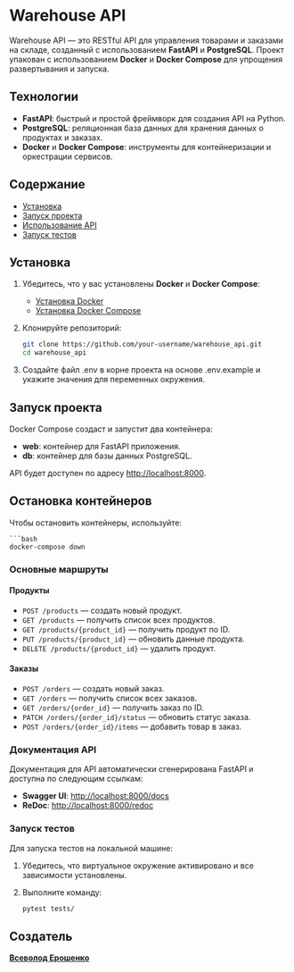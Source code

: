 # Warehouse API

Warehouse API — это RESTful API для управления товарами и заказами на складе, созданный с использованием **FastAPI** и **PostgreSQL**. Проект упакован с использованием **Docker** и **Docker Compose** для упрощения развертывания и запуска.

## Технологии

- **FastAPI**: быстрый и простой фреймворк для создания API на Python.
- **PostgreSQL**: реляционная база данных для хранения данных о продуктах и заказах.
- **Docker** и **Docker Compose**: инструменты для контейнеризации и оркестрации сервисов.

## Содержание

- [Установка](#установка)
- [Запуск проекта](#запуск-проекта)
- [Использование API](#использование-api)
- [Запуск тестов](#запуск-тестов)
  
## Установка

1. Убедитесь, что у вас установлены **Docker** и **Docker Compose**:
   - [Установка Docker](https://docs.docker.com/get-docker/)
   - [Установка Docker Compose](https://docs.docker.com/compose/install/)

2. Клонируйте репозиторий:
   ```bash
   git clone https://github.com/your-username/warehouse_api.git
   cd warehouse_api

3. Создайте файл .env в корне проекта на основе .env.example и укажите значения для переменных окружения.

## Запуск проекта

Docker Compose создаст и запустит два контейнера:

- **web**: контейнер для FastAPI приложения.
- **db**: контейнер для базы данных PostgreSQL.

API будет доступен по адресу [http://localhost:8000](http://localhost:8000).

## Остановка контейнеров

Чтобы остановить контейнеры, используйте:

    ```bash
    docker-compose down

### Основные маршруты

#### Продукты
- `POST /products` — создать новый продукт.
- `GET /products` — получить список всех продуктов.
- `GET /products/{product_id}` — получить продукт по ID.
- `PUT /products/{product_id}` — обновить данные продукта.
- `DELETE /products/{product_id}` — удалить продукт.

#### Заказы
- `POST /orders` — создать новый заказ.
- `GET /orders` — получить список всех заказов.
- `GET /orders/{order_id}` — получить заказ по ID.
- `PATCH /orders/{order_id}/status` — обновить статус заказа.
- `POST /orders/{order_id}/items` — добавить товар в заказ.

### Документация API

Документация для API автоматически сгенерирована FastAPI и доступна по следующим ссылкам:
- **Swagger UI**: [http://localhost:8000/docs](http://localhost:8000/docs)
- **ReDoc**: [http://localhost:8000/redoc](http://localhost:8000/redoc)

### Запуск тестов

Для запуска тестов на локальной машине:

1. Убедитесь, что виртуальное окружение активировано и все зависимости установлены.
2. Выполните команду:

   ```bash
   pytest tests/

## Создатель

**[Всеволод Ерошенко](https://github.com/prodgeti)**